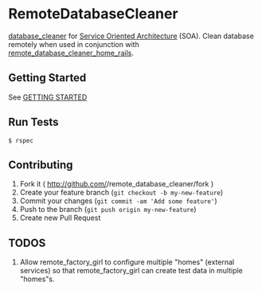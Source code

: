 # RemoteDatabaseCleaner

[database_cleaner](https://github.com/bmabey/database_cleaner) for [Service Oriented Architecture](http://en.wikipedia.org/wiki/Service-oriented_architecture) (SOA). Clean
database remotely when used in conjunction with [remote_database_cleaner_home_rails](https://github.com/tdouce/remote_database_cleaner_home_rails).

## Getting Started

See [GETTING STARTED](https://github.com/tdouce/remote_database_cleaner/wiki/Getting-Started)

## Run Tests
    $ rspec

## Contributing

1. Fork it ( http://github.com/<my-github-username>/remote_database_cleaner/fork )
2. Create your feature branch (`git checkout -b my-new-feature`)
3. Commit your changes (`git commit -am 'Add some feature'`)
4. Push to the branch (`git push origin my-new-feature`)
5. Create new Pull Request

## TODOS

1. Allow remote_factory_girl to configure multiple "homes" (external services) so that
   remote_factory_girl can create test data in multiple "homes"s.
